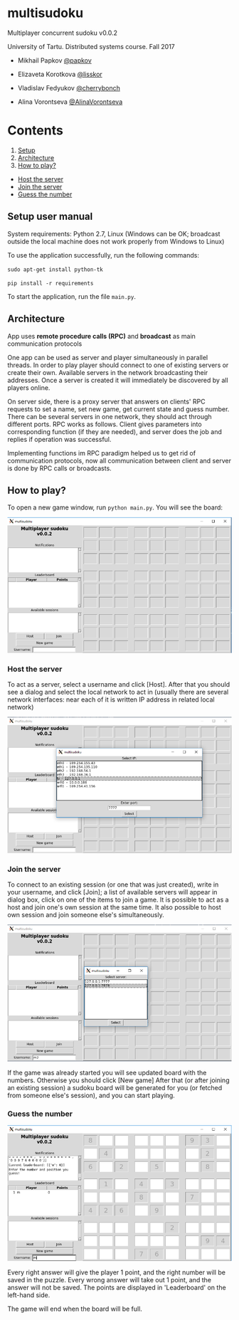 # multisudoku
Multiplayer concurrent sudoku v0.0.2

University of Tartu. Distributed systems course. Fall 2017

* Mikhail Papkov [@papkov](https://github.com/papkov)

* Elizaveta Korotkova [@lisskor](https://github.com/lisskor)

* Vladislav Fedyukov [@cherrybonch](https://github.com/cherrybonch)

* Alina Vorontseva [@AlinaVorontseva](https://github.com/AlinaVorontseva)

# Contents

1. [Setup](#setup)
2. [Architecture](#arch)
3. [How to play?](#howto)
  * [Host the server](#host)
  * [Join the server](#join)
  * [Guess the number](#guess)

## Setup user manual <a name="setup"/>

System requirements: Python 2.7, Linux (Windows can be OK; broadcast outside the local machine does not work properly from Windows to Linux)

To use the application successfully, run the following commands:

`sudo apt-get install python-tk`

`pip install -r requirements`

To start the application, run the file `main.py`.

## Architecture <a name="arch"/>

App uses **remote procedure calls (RPC)** and **broadcast** as main communication protocols

One app can be used as server and player simultaneously in parallel threads. In order to play player should connect to one of existing servers or create their own. Available servers in the network broadcasting their addresses. Once a server is created it will immediately be discovered by all players online.

On server side, there is a proxy server that answers on clients' RPC requests to set a name, set new game, get current state and guess number. There can be several servers in one network, they should act through different ports. RPC works as follows. Client gives parameters into corresponding function (if they are needed), and server does the job and replies if operation was successful. 

Implementing functions im RPC paradigm helped us to get rid of communication protocols, now all communication between client and server is done by RPC calls or broadcasts.

## How to play? <a name="howto"/>

To open a new game window, run `python main.py`. You will see the board:

![A newly created game window](https://raw.githubusercontent.com/papkov/multisudoku/master/pics/new_window_2.png)

### Host the server <a name="host"/>
To act as a server, select a username and click \[Host\]. After that you should see a dialog and select the local network to act in (usually there are several network interfaces: near each of it is written IP address in related local network)

![Hosting dialog](https://raw.githubusercontent.com/papkov/multisudoku/master/pics/select_network.png)


### Join the server <a name="join"/>
To connect to an existing session (or one that was just created), write in your username, and click \[Join\]; a list of available servers will appear in dialog box, click on one of the items to join a game. 
It is possible to act as a host and join one's own session at the same time. It also possible to host own session and join someone else's simultaneously.

![After a server was created](https://raw.githubusercontent.com/papkov/multisudoku/master/pics/select_server.png)

If the game was already started you will see updated board with the numbers. Otherwise you should click \[New game\]
After that (or after joining an existing session) a sudoku board will be generated for you (or fetched from someone else's session),
and you can start playing.

### Guess the number <a name="guess"/>
![A gameboard](https://raw.githubusercontent.com/papkov/multisudoku/master/pics/game_2.png)

Every right answer will give the player 1 point, and the right number will be saved in the puzzle.
Every wrong answer will take out 1 point, and the answer will not be saved.
The points are displayed in 'Leaderboard' on the left-hand side.

The game will end when the board will be full.
